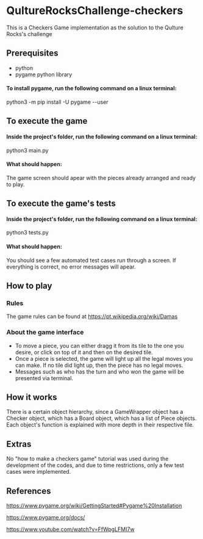 # QultureRocksChallenge-checkers
This is a Checkers Game implementation as the solution to the Qulture Rocks's challenge

## Prerequisites
- python
- pygame python library

#### To install pygame, run the following command on a linux terminal:
python3 -m pip install -U pygame --user

## To execute the game
#### Inside the project's folder, run the following command on a linux terminal:
python3 main.py
#### What should happen:
The game screen should apear with the pieces already arranged and ready to play.

## To execute the game's tests
#### Inside the project's folder, run the following command on a linux terminal:
python3 tests.py
#### What should happen:
You should see a few automated test cases run through a screen. If everything is correct, no error messages will apear.

## How to play
### Rules
The game rules can be found at https://pt.wikipedia.org/wiki/Damas
### About the game interface
- To move a piece, you can either dragg it from its tile to the one you desire, or click on top of it and then on the desired tile.
- Once a piece is selected, the game will light up all the legal moves you can make. If no tile did light up, then the piece has no legal moves.
- Messages such as who has the turn and who won the game will be presented via terminal.

## How it works
There is a certain object hierarchy, since a GameWrapper object has a Checker object, which has a Board object, which has a list of Piece objects.
Each object's function is explained with more depth in their respective file.

## Extras
No "how to make a checkers game" tutorial was used during the development of the codes, and due to time restrictions, only a few test cases were implemented.

## References
https://www.pygame.org/wiki/GettingStarted#Pygame%20Installation

https://www.pygame.org/docs/

https://www.youtube.com/watch?v=FfWpgLFMI7w
